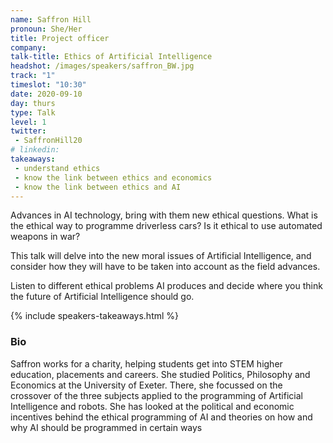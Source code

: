 ```yaml
---
name: Saffron Hill
pronoun: She/Her
title: Project officer
company: 
talk-title: Ethics of Artificial Intelligence
headshot: /images/speakers/saffron_BW.jpg
track: "1"
timeslot: "10:30"
date: 2020-09-10
day: thurs
type: Talk
level: 1
twitter:
 - SaffronHill20
# linkedin: 
takeaways:
 - understand ethics
 - know the link between ethics and economics
 - know the link between ethics and AI 
---
```


<p>Advances in AI technology, bring with them new ethical questions. What is the ethical way to programme driverless cars? Is it ethical to use automated weapons in war?

This talk will delve into the new moral issues of Artificial Intelligence, and consider how they will have to be taken into account as the field advances.

Listen to different ethical problems AI produces and decide where you think the future of Artificial Intelligence should go.
</p>

{% include speakers-takeaways.html %}

<h3>Bio</h3>
<p>Saffron works for a charity, helping students get into STEM higher education, placements and careers. She studied Politics, Philosophy and Economics at the University of Exeter. There, she focussed on the crossover of the three subjects applied to the programming of Artificial Intelligence and robots. She has looked at the political and economic incentives behind the ethical programming of AI and theories on how and why AI should be programmed in certain ways</p>